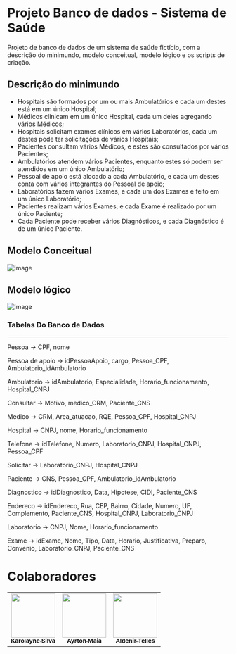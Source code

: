 # Projeto Banco de dados - Sistema de Saúde
Projeto de banco de dados de um sistema de saúde fictício, com a descrição do minimundo, modelo conceitual, modelo lógico e os scripts de criação.


## Descrição do minimundo

- Hospitais são formados por um ou mais Ambulatórios e cada um destes está
em um único Hospital;
- Médicos clinicam em um único Hospital, cada um deles agregando vários
Médicos;
- Hospitais solicitam exames clínicos em vários Laboratórios, cada um destes
pode ter solicitações de vários Hospitais;
- Pacientes consultam vários Médicos, e estes são consultados por vários
Pacientes;
- Ambulatórios atendem vários Pacientes, enquanto estes só podem ser
atendidos em um único Ambulatório;
- Pessoal de apoio está alocado a cada Ambulatório, e cada um destes conta
com vários integrantes do Pessoal de apoio;
- Laboratórios fazem vários Exames, e cada um dos Exames é feito em um
único Laboratório;
- Pacientes realizam vários Exames, e cada Exame é realizado por um único
Paciente;
- Cada Paciente pode receber vários Diagnósticos, e cada Diagnóstico é de um
único Paciente.

## Modelo Conceitual

![image](https://user-images.githubusercontent.com/96891482/207071784-cb6e2d29-6b1a-442e-bac2-266fb46a08af.png)


## Modelo lógico

![image](https://user-images.githubusercontent.com/96891482/207071952-9bb74798-8424-49bf-97a1-bf701da4921c.png)

### Tabelas Do Banco de Dados
---
Pessoa -> CPF, nome

Pessoa de apoio -> idPessoaApoio, cargo, Pessoa_CPF, Ambulatorio_idAmbulatorio

Ambulatorio -> idAmbulatorio, Especialidade, Horario_funcionamento, Hospital_CNPJ

Consultar -> Motivo, medico_CRM, Paciente_CNS

Medico -> CRM, Area_atuacao, RQE, Pessoa_CPF, Hospital_CNPJ

Hospital -> CNPJ, nome, Horario_funcionamento

Telefone -> idTelefone, Numero, Laboratorio_CNPJ, Hospital_CNPJ, Pessoa_CPF

Solicitar -> Laboratorio_CNPJ, Hospital_CNPJ

Paciente -> CNS, Pessoa_CPF, Ambulatorio_idAmbulatorio

Diagnostico -> idDiagnostico, Data, Hipotese, CIDI, Paciente_CNS

Endereco -> idEndereco, Rua, CEP, Bairro, Cidade, Numero, UF, Complemento, Paciente_CNS, Hospital_CNPJ, Laboratorio_CNPJ

Laboratorio -> CNPJ, Nome, Horario_funcionamento

Exame -> idExame, Nome, Tipo, Data, Horario, Justificativa, Preparo, Convenio, Laboratorio_CNPJ, Paciente_CNS

# Colaboradores 

<table>
  <tr>
    <td align="center"><a href="https://www.linkedin.com/in/karolayne-silvas/"><img src="https://media-exp1.licdn.com/dms/image/D4D03AQFKcKwPnjaP4g/profile-displayphoto-shrink_200_200/0/1665427761243?e=1676505600&v=beta&t=qW-_JKEP_DqV1SkzjzqYWFqDO57qQnHjiZ6LyU-pIgQ" width="100px;" alt=""/><br /><sub><b>Karolayne Silva</b></sub></a></td>
    <td align="center"><a href="https://www.linkedin.com/in/ayrton-maia-404489228/"><img src="https://media-exp1.licdn.com/dms/image/C4D03AQFOZAJm8Zqwgw/profile-displayphoto-shrink_200_200/0/1638994306152?e=1676505600&v=beta&t=DaDdWR1LHl6K4rO-PA1RUaYmhlk0fF3ZM0Zga-cqxaM" width="100px;" alt=""/><br /><sub><b>Ayrton Maia</b></sub></a></td>
    <td align="center"><a href="https://www.linkedin.com/in/aldenirtelles/"><img src="https://media-exp1.licdn.com/dms/image/C4E03AQFDSsg7qdLV5w/profile-displayphoto-shrink_200_200/0/1616101838264?e=1676505600&v=beta&t=JkVn2R4flewVkPgD44OZFD_f9eTaMGRL3v4sLtz42wI" width="100px;" alt=""/><br /><sub><b>Aldenir Telles</b></sub></a></td>
  </tr>

